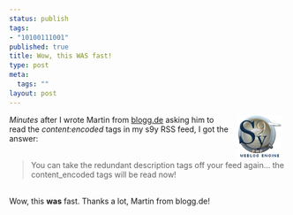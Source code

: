 ```yaml
--- 
status: publish
tags: 
- "10100111001"
published: true
title: Wow, this WAS fast!
type: post
meta: 
  tags: ""
layout: post
---
```

<img vspace="0" border="0" hspace="10" align="right" src="/media/wp/logos/s9y_logo.png" alt=""  /><i>Minutes </i>after I wrote Martin from <a href="http://www.blogg.de/" title="http://www.blogg.de/" onmouseover="window.status='http://www.blogg.de/';return true;" onmouseout="window.status='';return true;">blogg.de</a> asking him to read the <i>content:encoded</i> tags in my s9y RSS feed, I got the answer:<br /><br /><blockquote>You can take the redundant description tags off your feed again... the content_encoded tags will be read now!<br /></blockquote><br />Wow, this <b>was</b> fast. Thanks a lot, Martin from blogg.de!
